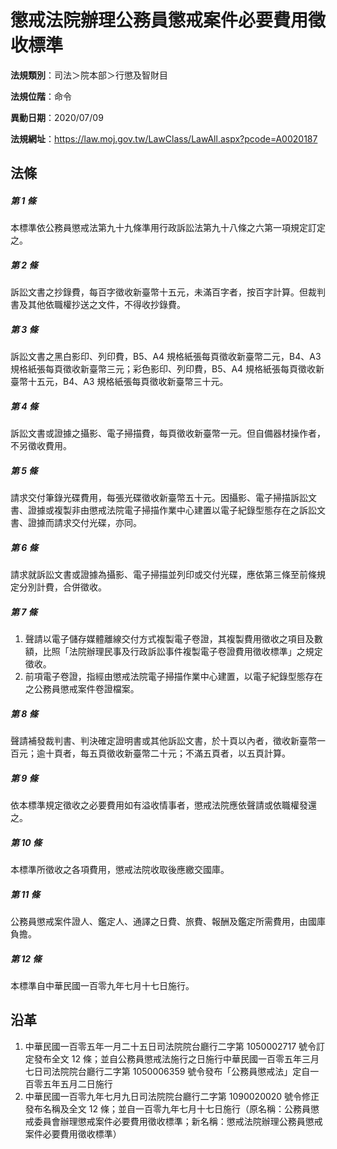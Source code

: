 # 懲戒法院辦理公務員懲戒案件必要費用徵收標準




**法規類別**：司法＞院本部＞行懲及智財目

**法規位階**：命令

**異動日期**：2020/07/09  

**法規網址**：https://law.moj.gov.tw/LawClass/LawAll.aspx?pcode=A0020187



## 法條
##### 第 1 條
本標準依公務員懲戒法第九十九條準用行政訴訟法第九十八條之六第一項規定訂定之。

##### 第 2 條
訴訟文書之抄錄費，每百字徵收新臺幣十五元，未滿百字者，按百字計算。但裁判書及其他依職權抄送之文件，不得收抄錄費。

##### 第 3 條
訴訟文書之黑白影印、列印費，B5、A4  規格紙張每頁徵收新臺幣二元，B4、A3  規格紙張每頁徵收新臺幣三元；彩色影印、列印費，B5、A4  規格紙張每頁徵收新臺幣十五元，B4、A3  規格紙張每頁徵收新臺幣三十元。

##### 第 4 條
訴訟文書或證據之攝影、電子掃描費，每頁徵收新臺幣一元。但自備器材操作者，不另徵收費用。

##### 第 5 條
請求交付筆錄光碟費用，每張光碟徵收新臺幣五十元。因攝影、電子掃描訴訟文書、證據或複製非由懲戒法院電子掃描作業中心建置以電子紀錄型態存在之訴訟文書、證據而請求交付光碟，亦同。

##### 第 6 條
請求就訴訟文書或證據為攝影、電子掃描並列印或交付光碟，應依第三條至前條規定分別計費，合併徵收。

##### 第 7 條
1. 聲請以電子儲存媒體離線交付方式複製電子卷證，其複製費用徵收之項目及數額，比照「法院辦理民事及行政訴訟事件複製電子卷證費用徵收標準」之規定徵收。 
1. 前項電子卷證，指經由懲戒法院電子掃描作業中心建置，以電子紀錄型態存在之公務員懲戒案件卷證檔案。

##### 第 8 條
聲請補發裁判書、判決確定證明書或其他訴訟文書，於十頁以內者，徵收新臺幣一百元；逾十頁者，每五頁徵收新臺幣二十元；不滿五頁者，以五頁計算。

##### 第 9 條
依本標準規定徵收之必要費用如有溢收情事者，懲戒法院應依聲請或依職權發還之。

##### 第 10 條
本標準所徵收之各項費用，懲戒法院收取後應繳交國庫。

##### 第 11 條
公務員懲戒案件證人、鑑定人、通譯之日費、旅費、報酬及鑑定所需費用，由國庫負擔。

##### 第 12 條
本標準自中華民國一百零九年七月十七日施行。

## 沿革
1. 中華民國一百零五年一月二十五日司法院院台廳行二字第 1050002717 號令訂定發布全文 12 條；並自公務員懲戒法施行之日施行中華民國一百零五年三月七日司法院院台廳行二字第 1050006359 號令發布「公務員懲戒法」定自一百零五年五月二日施行
1. 中華民國一百零九年七月九日司法院院台廳行二字第 1090020020 號令修正發布名稱及全文 12 條；並自一百零九年七月十七日施行（原名稱：公務員懲戒委員會辦理懲戒案件必要費用徵收標準；新名稱：懲戒法院辦理公務員懲戒案件必要費用徵收標準）
